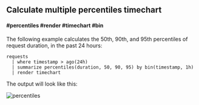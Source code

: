 ## Calculate multiple percentiles timechart
#### #percentiles #render #timechart #bin

The following example calculates the 50th, 90th, and 95th percentiles of request duration, in the past 24 hours:

```AIQL
requests 
  | where timestamp > ago(24h) 
  | summarize percentiles(duration, 50, 90, 95) by bin(timestamp, 1h) 
  | render timechart
```

The output will look like this:
<p><img src="~/examples/images/percentiles.png" alt="percentiles"></p>